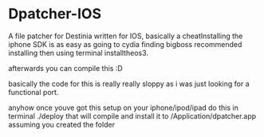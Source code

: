 Dpatcher-IOS
============

A file patcher for Destinia written for IOS, basically a cheatInstalling the iphone SDK is as easy as going to cydia finding bigboss recommended installing then using terminal installtheos3.

afterwards you can compile this :D

basically the code for this is really really sloppy as i was just looking for a functional port.

anyhow once youve got this setup on your iphone/ipod/ipad do this in terminal ./deploy that will compile and install it to /Application/dpatcher.app assuming you created the folder
